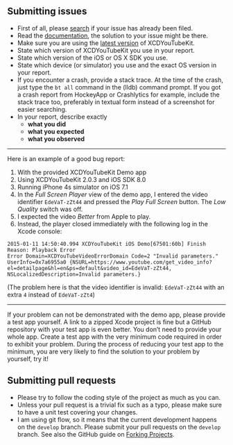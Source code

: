 ## Submitting issues

* First of all, please [search](https://github.com/0xced/XCDYouTubeKit/issues) if your issue has already been filed.
* Read the [documentation](http://cocoadocs.org/docsets/XCDYouTubeKit/), the solution to your issue might be there.
* Make sure you are using the [latest version](https://github.com/0xced/XCDYouTubeKit/releases) of XCDYouTubeKit.
* State which version of XCDYouTubeKit you use in your report.
* State which version of the iOS or OS X SDK you use.
* State which device (or simulator) you use and the exact OS version in your report.
* If you encounter a crash, provide a stack trace. At the time of the crash, just type the `bt all` command in the (lldb) command prompt. If you got a crash report from HockeyApp or Crashlytics for example, include the stack trace too, preferably in textual form instead of a screenshot for easier searching.
* In your report, describe exactly
  * **what you did**
  * **what you expected**
  * **what you observed**

---

Here is an example of a good bug report:

  1. With the provided XCDYouTubeKit Demo app
  2. Using XCDYouTubeKit 2.0.3 and iOS SDK 8.0
  3. Running iPhone 4s simulator on iOS 7.1
  4. In the *Full Screen Player* view of the demo app, I entered the video identifier `EdeVaT-zZt44` and pressed the *Play Full Screen* button. The *Low Quality* switch was off.
  5. I expected the video *Better* from Apple to play.
  6. Instead, the player closed immediately with the following log in the Xcode console:

```
2015-01-11 14:50:40.994 XCDYouTubeKit iOS Demo[67501:60b] Finish Reason: Playback Error
Error Domain=XCDYouTubeVideoErrorDomain Code=2 "Invalid parameters." UserInfo=0x7a6955a0 {NSURL=https://www.youtube.com/get_video_info?el=detailpage&hl=en&ps=default&video_id=EdeVaT-zZt44, NSLocalizedDescription=Invalid parameters.}
```

(The problem here is that the video identifier is invalid: `EdeVaT-zZt44` with an extra `4` instead of `EdeVaT-zZt4`)

---

If your problem can not be demonstrated with the demo app, please provide a test app yourself. A link to a zipped Xcode project is fine but a GitHub repository with your test app is even better. You don’t need to provide your whole app. Create a test app with the very minimum code required in order to exhibit your problem. During the process of reducing your test app to the minimum, you are very likely to find the solution to your problem by yourself, try it!

## Submitting pull requests

* Please try to follow the coding style of the project as much as you can.
* Unless your pull request is a trivial fix such as a typo, please make sure to have a unit test covering your changes.
* I am using git flow, so it means that the current development happens on the `develop` branch. Please submit your pull requests on the `develop` branch. See also the GitHub guide on [Forking Projects](https://guides.github.com/activities/forking/).
